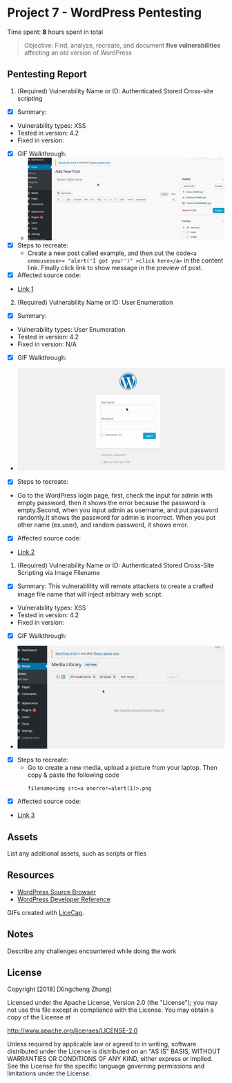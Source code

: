 # Project 7 - WordPress Pentesting

Time spent: **8** hours spent in total

> Objective: Find, analyze, recreate, and document **five vulnerabilities** affecting an old version of WordPress

## Pentesting Report

1. (Required) Vulnerability Name or ID: Authenticated Stored Cross-site scripting
- [x] Summary: 
- Vulnerability types: XSS
- Tested in version: 4.2
- Fixed in version: 
- [x] GIF Walkthrough: 
    - <img src='XSS.gif' title='XSS' width='' alt='' />
- [x] Steps to recreate:
    - Create a new post called example, and then put the code```<a onmouseover= "alert('I got you!')" >click here</a>``` in the content link. Finally click link to show message in the preview of post. 
- [x] Affected source code:
- [Link 1](https://core.trac.wordpress.org/browser/branches/4.2/src/wp-includes/class-wp-editor.php?rev=33361)
2. (Required) Vulnerability Name or ID: User Enumeration
- [x] Summary: 
- Vulnerability types: User Enumeration
- Tested in version: 4.2
- Fixed in version: N/A
- [x] GIF Walkthrough:
 - <img src='user.gif' title='User enumeration' width='' alt='' /> 
- [x] Steps to recreate:
 - Go to the WordPress login page, first, check the input for admin with empty password,
   then it shows the error because the password is empty.Second, when you input admin as    username, and put password randomly.It shows the password for admin is incorrect. When you put other name (ex.user), and random password, it shows error. 
- [x] Affected source code:
- [Link 2](https://www.wpwhitesecurity.com/wordpress-security/wordpress-username-disclosure-vulnerability/)
1. (Required) Vulnerability Name or ID: Authenticated Stored Cross-Site Scripting via Image Filename
- [x] Summary: This vulnerablility will remote attackers to create a crafted image file name that will inject arbitrary web script. 
- Vulnerability types: XSS
- Tested in version: 4.2
- Fixed in version: 
- [x] GIF Walkthrough: 
 - <img src='XSS2.gif' title='User enumeration' width='' alt='' /> 
- [x] Steps to recreate: 
  - Go to create a new media, upload a picture from your laptop. Then copy & paste the following code
    ```
    filename<img src=a onerror=alert(1)>.png
    ```
- [x] Affected source code:
- [Link 3](https://core.trac.wordpress.org/browser/branches/4.2/src/wp-admin/includes/media.php)

## Assets

List any additional assets, such as scripts or files

## Resources

- [WordPress Source Browser](https://core.trac.wordpress.org/browser/)
- [WordPress Developer Reference](https://developer.wordpress.org/reference/)

GIFs created with [LiceCap](http://www.cockos.com/licecap/).

## Notes

Describe any challenges encountered while doing the work

## License

Copyright [2018] [Xingcheng Zhang]

Licensed under the Apache License, Version 2.0 (the "License");
you may not use this file except in compliance with the License.
You may obtain a copy of the License at

http://www.apache.org/licenses/LICENSE-2.0

Unless required by applicable law or agreed to in writing, software
distributed under the License is distributed on an "AS IS" BASIS,
WITHOUT WARRANTIES OR CONDITIONS OF ANY KIND, either express or implied.
See the License for the specific language governing permissions and
limitations under the License.
